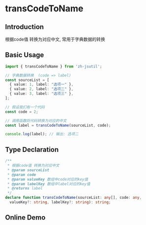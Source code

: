 # transCodeToName

## Introduction

根据code值 转换为对应中文, 常用于字典数据的转换

## Basic Usage

```ts
import { transCodeToName } from 'zh-jsutil';

// 字典数据转换  (code => label)
const sourceList = [
  { value: 1, label: "选项一" },
  { value: 2, label: "选项二" },
  { value: 3, label: "选项三" },
];

// 假设我们有一个代码
const code = 2;

// 调用函数将代码转换为对应的中文
const label = transCodeToName(sourceList, code);

console.log(label); // 输出: 选项二

```

## Type Declaration

```ts
/**
 * 根据code值 转换为对应中文
 * @param sourceList
 * @param code
 * @param valueKey 数组中code对应的key值
 * @param labelKey 数组中label对应的key值
 * @returns label
 */
declare function transCodeToName(sourceList: any[], code: any, 
  valueKey?: string, labelKey?: string): string;
```

## Online Demo

